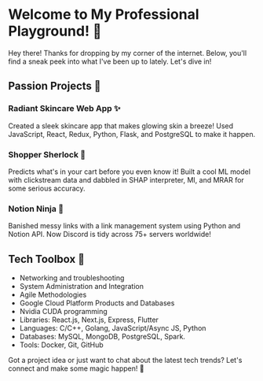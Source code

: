 # Welcome to My Professional Playground! 🚀

Hey there! Thanks for dropping by my corner of the internet. Below, you'll find a sneak peek into what I've been up to lately. Let's dive in!


## Passion Projects  💼

### Radiant Skincare Web App ✨
Created a sleek skincare app that makes glowing skin a breeze! Used JavaScript, React, Redux, Python, Flask, and PostgreSQL to make it happen.

### Shopper Sherlock 🛒
Predicts what's in your cart before you even know it! Built a cool ML model with clickstream data and dabbled in SHAP interpreter, MI, and MRAR for some serious accuracy.

### Notion Ninja 📝
Banished messy links with a link management system using Python and Notion API. Now Discord is tidy across 75+ servers worldwide!

## Tech Toolbox 🔧

- Networking and troubleshooting
- System Administration and Integration
- Agile Methodologies
- Google Cloud Platform Products and Databases
- Nvidia CUDA programming
- Libraries: React.js, Next.js, Express, Flutter
- Languages: C/C++, Golang, JavaScript/Async JS, Python
- Databases: MySQL, MongoDB, PostgreSQL, Spark.
- Tools: Docker, Git, GitHub

Got a project idea or just want to chat about the latest tech trends? Let's connect and make some magic happen! 🚀
